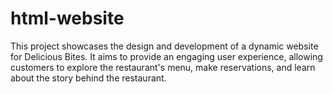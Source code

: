 # html-website 
This project showcases the design and development of a dynamic website for Delicious Bites. It aims to provide an engaging user experience, allowing customers to explore the restaurant's menu, make reservations, and learn about the story behind the restaurant.
